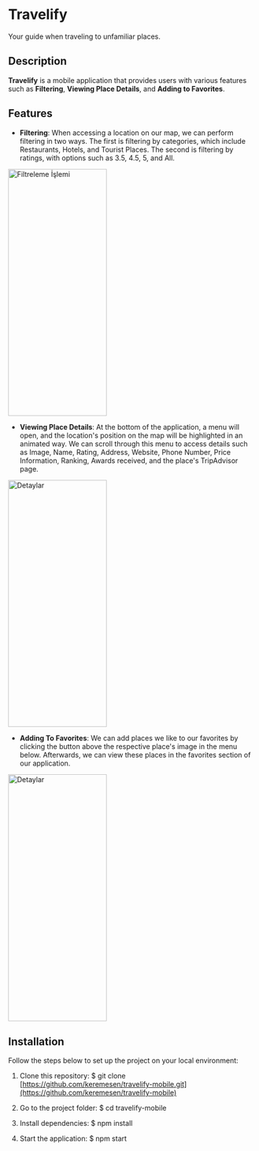 # Travelify

Your guide when traveling to unfamiliar places.

## Description

**Travelify** is a mobile application that provides users with various features such as **Filtering**, **Viewing Place Details**, and **Adding to Favorites**.

## Features

- **Filtering**: When accessing a location on our map, we can perform filtering in two ways. The first is filtering by categories, which include Restaurants, Hotels, and Tourist Places. The second is filtering by ratings, with options such as 3.5, 4.5, 5, and All.

<img src="https://github.com/keremesen/travelify-mobile/assets/55840522/17c90d6c-7a48-4f78-bcd1-5de644026718" alt="Filtreleme İşlemi" width="200" height="500">

- **Viewing Place Details**: At the bottom of the application, a menu will open, and the location's position on the map will be highlighted in an animated way. We can scroll through this menu to access details such as Image, Name, Rating, Address, Website, Phone Number, Price Information, Ranking, Awards received, and the place's TripAdvisor page.

<img src="https://github.com/keremesen/travelify-mobile/assets/55840522/17c90d6c-7a48-4f78-bcd1-5de644026718" alt="Detaylar" width="200" height="500">

- **Adding To Favorites**: We can add places we like to our favorites by clicking the button above the respective place's image in the menu below. Afterwards, we can view these places in the favorites section of our application.

<img src="https://github.com/keremesen/travelify-mobile/assets/55840522/17c90d6c-7a48-4f78-bcd1-5de644026718" alt="Detaylar" width="200" height="500">


## Installation

Follow the steps below to set up the project on your local environment:

1. Clone this repository:
$ git clone [https://github.com/keremesen/travelify-mobile.git](https://github.com/keremesen/travelify-mobile)


2. Go to the project folder:
$ cd travelify-mobile

3. Install dependencies:
$ npm install

4. Start the application:
$ npm start

